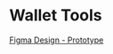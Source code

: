 # Wallet Tools

[Figma Design - Prototype](https://www.figma.com/file/29ZxOVzGeMGBS13C5RTiYd/Wallet-Tools?node-id=0%3A1&t=cqFTRPW8oK7vInxZ-1)






